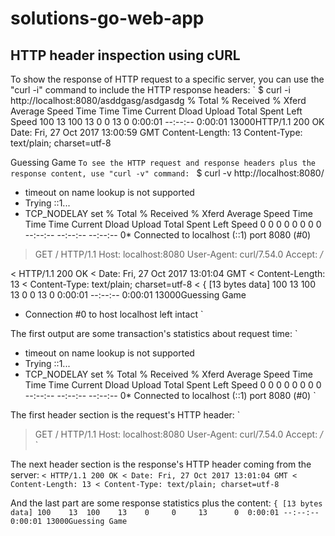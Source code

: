 # solutions-go-web-app

## HTTP header inspection using cURL 

To show the response of HTTP request to a specific server, you can use the "curl -i" command to include the HTTP response headers: 
`
$ curl -i http://localhost:8080/asddgasg/asdgasdg
  % Total    % Received % Xferd  Average Speed   Time    Time     Time  Current
                                 Dload  Upload   Total   Spent    Left  Speed
100    13  100    13    0     0     13      0  0:00:01 --:--:--  0:00:01 13000HTTP/1.1 200 OK
Date: Fri, 27 Oct 2017 13:00:59 GMT
Content-Length: 13
Content-Type: text/plain; charset=utf-8

Guessing Game
`
To see the HTTP request and response headers plus the response content, use "curl -v" command: 
`
$ curl -v http://localhost:8080/
* timeout on name lookup is not supported
*   Trying ::1...
* TCP_NODELAY set
  % Total    % Received % Xferd  Average Speed   Time    Time     Time  Current
                                 Dload  Upload   Total   Spent    Left  Speed
  0     0    0     0    0     0      0      0 --:--:-- --:--:-- --:--:--     0* Connected to localhost (::1) port 8080 (#0)
> GET / HTTP/1.1
> Host: localhost:8080
> User-Agent: curl/7.54.0
> Accept: */*
>
< HTTP/1.1 200 OK
< Date: Fri, 27 Oct 2017 13:01:04 GMT
< Content-Length: 13
< Content-Type: text/plain; charset=utf-8
<
{ [13 bytes data]
100    13  100    13    0     0     13      0  0:00:01 --:--:--  0:00:01 13000Guessing Game
* Connection #0 to host localhost left intact
`

The first output are some transaction's statistics about request time:
`
* timeout on name lookup is not supported
*   Trying ::1...
* TCP_NODELAY set
  % Total    % Received % Xferd  Average Speed   Time    Time     Time  Current
                                 Dload  Upload   Total   Spent    Left  Speed
  0     0    0     0    0     0      0      0 --:--:-- --:--:-- --:--:--     0* Connected to localhost (::1) port 8080 (#0)
`


The first header section is the request's HTTP header: 
`
> GET / HTTP/1.1
> Host: localhost:8080
> User-Agent: curl/7.54.0
> Accept: */*
`

The next header section is the response's HTTP header coming from the server:
`
< HTTP/1.1 200 OK
< Date: Fri, 27 Oct 2017 13:01:04 GMT
< Content-Length: 13
< Content-Type: text/plain; charset=utf-8
`

And the last part are some response statistics plus the content: 
`
{ [13 bytes data]
100    13  100    13    0     0     13      0  0:00:01 --:--:--  0:00:01 13000Guessing Game
`